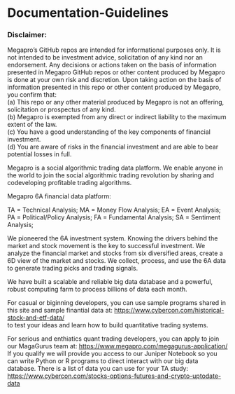 # Documentation-Guidelines   

### Disclaimer: 
Megapro’s GitHub repos are intended for informational purposes only. It is not intended to be investment advice, solicitation of any kind nor an endorsement. Any decisions or actions taken on the basis of information presented in Megapro GitHub repos or other content produced by Megapro is done at your own risk and discretion. Upon taking action on the basis of information presented in this repo or other content produced by Megapro, you confirm that:   
(a) This repo or any other material produced by Megapro is not an offering, solicitation or prospectus of any kind.   
(b) Megapro is exempted from any direct or indirect liability to the maximum extent of the law.   
(c) You have a good understanding of the key components of financial investment.   
(d) You are aware of risks in the financial investment and are able to bear potential losses in full. 

Megapro is a social algorithmic trading data platform. We enable anyone in the world to join the social algorithmic trading revolution by sharing and codeveloping profitable trading algorithms.

Megapro 6A financial data platform:

TA = Technical Analysis;
MA = Money Flow Analysis;
EA = Event Analysis;
PA = Political/Policy Analysis;
FA = Fundamental Analysis;
SA = Sentiment Analysis;

We pioneered the 6A investment system. Knowing the drivers behind the market and stock movement is the key to successful investment. We analyze the financial market and stocks from six diversified areas, create a 6D view of the market and stocks. We collect, process, and use the 6A data to generate trading picks and trading signals.

We have built a scalable and reliable big data database and a powerful, robust computing farm to process billions of data each month.

For casual or biginning developers, you can use sample programs shared in this site and sample finantial data at:
https://www.cybercon.com/historical-stock-and-etf-data/  
to test your ideas and learn how to build quantitative trading systems.

For serious and enthiatics quant trading developers, you can apply to join our MagaGurus team at:
https://www.megapro.com/megagurus-application/
If you qualify we will provide you access to our Juniper Notebook so you can write Python or R programs to direct interact with our big data database.
There is a list of data you can use for your TA study:
https://www.cybercon.com/stocks-options-futures-and-crypto-uptodate-data 
